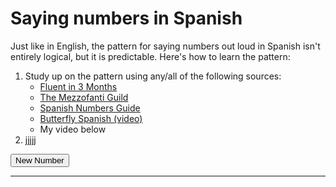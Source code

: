 <h1>Saying numbers in Spanish</h1>

<p>Just like in English, the pattern for saying numbers out loud in Spanish isn't entirely logical, but it is predictable. Here's how to learn the pattern:</p>

<ol>
 <li>Study up on the pattern using any/all of the following sources:
  <ul>
   <li><a href="https://www.fluentin3months.com/spanish-numbers/">Fluent in 3 Months</a></li>
   <li><a href="https://www.mezzoguild.com/spanish-numbers/">The Mezzofanti Guild</a></li>
   <li><a href="https://spanishnumbers.guide/numbers-in-spanish.html">Spanish Numbers Guide</a></li>
   <li><a href="https://www.youtube.com/watch?v=iVyUMBmfDiY">Butterfly Spanish (video)</a></li>
   <li>My video below</li>
  </ul>
 </li>
 <li>jjjjj</li>
</ol>



<button type="button" class="new-quote button">New Number</button>
 <dl id="quote"></dl>
 
<script>
const endpoint = 'https://elisebargman.github.io/SML5202-ebargman/datasets/idioms.json';

function getQuote() {
fetch(endpoint)
.then(function (response) {
return response.json();
})
.then(function(data){
let id = Math.floor(Math.random() * 5);
let idiom = (data.idioms[id].idiom);
let meaning = (data.idioms[id].meaning);
let example = (data.idioms[id].example);

document.querySelector("#quote").innerHTML = "<dt>" + idiom + "</dt>" + "<dd><strong>Example:</strong> " + example + "</dd><dd><strong>Meaning:</strong> " + meaning + "</dd>" ;

//console.log(data.idioms[id].idiom)
})
.catch(function () {
console.log("Error occurred");
});
}

const newQuoteButton = document.querySelector('.new-quote');
newQuoteButton.addEventListener('click', getQuote);

</script>

<hr>
